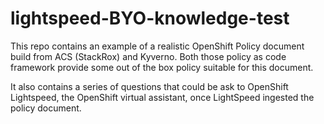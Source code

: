 # lightspeed-BYO-knowledge-test

This repo contains an example of a realistic OpenShift Policy document build from ACS (StackRox) and Kyverno. Both those policy as code framework provide some out of the box policy suitable for this document.

It also contains a series of questions that could be ask to OpenShift Lightspeed, the OpenShift virtual assistant, once LightSpeed ingested the policy document.


